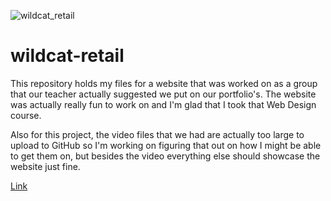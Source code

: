 ![wildcat_retail](https://user-images.githubusercontent.com/49329360/170930148-f139cd6d-603f-45b5-a4d8-e432138a71a3.png)
# wildcat-retail
This repository holds my files for a website that was worked on as a group that our teacher actually suggested we put on our portfolio's. The website was actually really fun to work on and I'm glad that I took that Web Design course.

Also for this project, the video files that we had are actually too large to upload to GitHub so I'm working on figuring that out on how I might be able to get them on, but besides the video everything else should showcase the website just fine.

[Link](https://loyaruben3.github.io/wildcat-retail)
